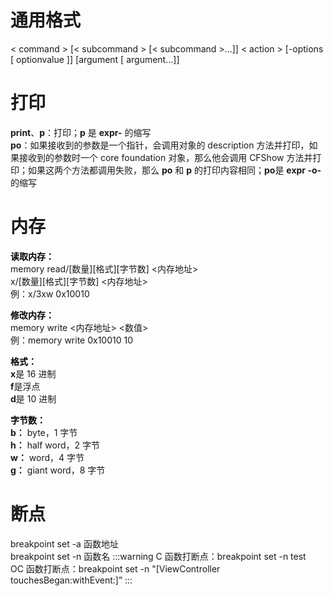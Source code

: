 # 通用格式

< command > [< subcommand > [< subcommand >...]] < action > [-options [ optionvalue ]] [argument [ argument...]]

# 打印

**print**、**p**：打印；**p** 是 **expr-** 的缩写  
**po**：如果接收到的参数是一个指针，会调用对象的 description 方法并打印，如果接收到的参数时一个 core foundation 对象，那么他会调用 CFShow 方法并打印；如果这两个方法都调用失败，那么 **po** 和 **p** 的打印内容相同；**po**是 **expr -o-** 的缩写

# 内存

<font color="#000000">**读取内存：**</font>  
memory read/[数量][格式][字节数] <内存地址>  
x/[数量][格式][字节数] <内存地址>  
例：x/3xw 0x10010

<font color="#000000">**修改内存：**</font>  
memory write <内存地址> <数值>  
例：memory write 0x10010 10

<font color="#000000">**格式：**</font>  
**x**是 16 进制  
**f**是浮点  
**d**是 10 进制

<font color="#000000">**字节数：**</font>  
**b：** byte，1 字节  
**h：** half word，2 字节  
**w：** word，4 字节  
**g：** giant word，8 字节

# 断点

breakpoint set -a 函数地址  
breakpoint set -n 函数名
:::warning
C 函数打断点：breakpoint set -n test  
OC 函数打断点：breakpoint set -n "[ViewController touchesBegan:withEvent:]”
:::
